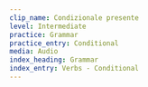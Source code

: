 ```yaml
---
clip_name: Condizionale presente
level: Intermediate
practice: Grammar
practice_entry: Conditional
media: Audio
index_heading: Grammar
index_entry: Verbs - Conditional
---
```


